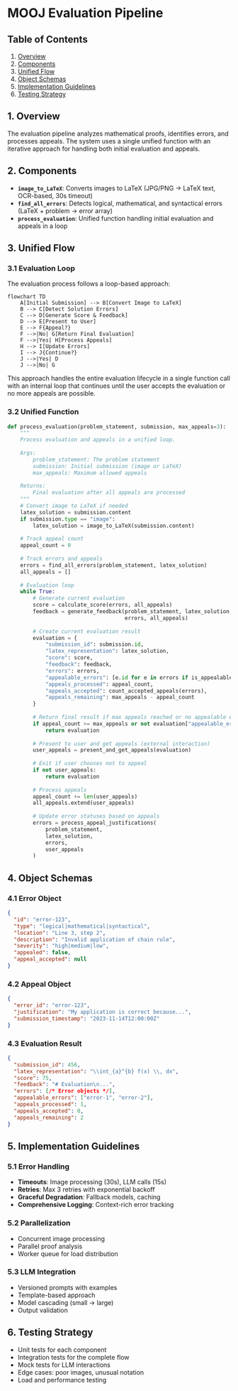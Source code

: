 # MOOJ Evaluation Pipeline

## Table of Contents

1. [Overview](#1-overview)
2. [Components](#2-components)
3. [Unified Flow](#3-unified-flow)
4. [Object Schemas](#4-object-schemas)
5. [Implementation Guidelines](#5-implementation-guidelines)
6. [Testing Strategy](#6-testing-strategy)

## 1. Overview

The evaluation pipeline analyzes mathematical proofs, identifies errors, and processes appeals. The system uses a single unified function with an iterative approach for handling both initial evaluation and appeals.

## 2. Components

- **`image_to_LaTeX`**: Converts images to LaTeX (JPG/PNG → LaTeX text, OCR-based, 30s timeout)
- **`find_all_errors`**: Detects logical, mathematical, and syntactical errors (LaTeX + problem → error array)
- **`process_evaluation`**: Unified function handling initial evaluation and appeals in a loop

## 3. Unified Flow

### 3.1 Evaluation Loop

The evaluation process follows a loop-based approach:

```mermaid
flowchart TD
    A[Initial Submission] --> B[Convert Image to LaTeX]
    B --> C[Detect Solution Errors]
    C --> D[Generate Score & Feedback]
    D --> E[Present to User]
    E --> F{Appeal?}
    F -->|No| G[Return Final Evaluation]
    F -->|Yes| H[Process Appeals]
    H --> I[Update Errors]
    I --> J{Continue?}
    J -->|Yes| D
    J -->|No| G
```

This approach handles the entire evaluation lifecycle in a single function call with an internal loop that continues until the user accepts the evaluation or no more appeals are possible.

### 3.2 Unified Function

```python
def process_evaluation(problem_statement, submission, max_appeals=3):
    """
    Process evaluation and appeals in a unified loop.
    
    Args:
        problem_statement: The problem statement
        submission: Initial submission (image or LaTeX)
        max_appeals: Maximum allowed appeals
        
    Returns:
        Final evaluation after all appeals are processed
    """
    # Convert image to LaTeX if needed
    latex_solution = submission.content
    if submission.type == "image":
        latex_solution = image_to_LaTeX(submission.content)
    
    # Track appeal count
    appeal_count = 0
    
    # Track errors and appeals
    errors = find_all_errors(problem_statement, latex_solution)
    all_appeals = []
    
    # Evaluation loop
    while True:
        # Generate current evaluation
        score = calculate_score(errors, all_appeals)
        feedback = generate_feedback(problem_statement, latex_solution, 
                                     errors, all_appeals)
        
        # Create current evaluation result
        evaluation = {
            "submission_id": submission.id,
            "latex_representation": latex_solution,
            "score": score,
            "feedback": feedback,
            "errors": errors,
            "appealable_errors": [e.id for e in errors if is_appealable(e)],
            "appeals_processed": appeal_count,
            "appeals_accepted": count_accepted_appeals(errors),
            "appeals_remaining": max_appeals - appeal_count
        }
        
        # Return final result if max appeals reached or no appealable errors
        if appeal_count >= max_appeals or not evaluation["appealable_errors"]:
            return evaluation
        
        # Present to user and get appeals (external interaction)
        user_appeals = present_and_get_appeals(evaluation)
        
        # Exit if user chooses not to appeal
        if not user_appeals:
            return evaluation
            
        # Process appeals
        appeal_count += len(user_appeals)
        all_appeals.extend(user_appeals)
        
        # Update error statuses based on appeals
        errors = process_appeal_justifications(
            problem_statement,
            latex_solution,
            errors,
            user_appeals
        )
```

## 4. Object Schemas

### 4.1 Error Object

```json
{
  "id": "error-123",
  "type": "logical|mathematical|syntactical",
  "location": "Line 3, step 2",
  "description": "Invalid application of chain rule",
  "severity": "high|medium|low",
  "appealed": false,
  "appeal_accepted": null
}
```

### 4.2 Appeal Object

```json
{
  "error_id": "error-123",
  "justification": "My application is correct because...",
  "submission_timestamp": "2023-11-14T12:00:00Z"
}
```

### 4.3 Evaluation Result

```json
{
  "submission_id": 456,
  "latex_representation": "\\int_{a}^{b} f(x) \\, dx",
  "score": 75,
  "feedback": "# Evaluation\n...",
  "errors": [/* Error objects */],
  "appealable_errors": ["error-1", "error-2"],
  "appeals_processed": 1,
  "appeals_accepted": 0,
  "appeals_remaining": 2
}
```

## 5. Implementation Guidelines

### 5.1 Error Handling

- **Timeouts**: Image processing (30s), LLM calls (15s)
- **Retries**: Max 3 retries with exponential backoff
- **Graceful Degradation**: Fallback models, caching
- **Comprehensive Logging**: Context-rich error tracking

### 5.2 Parallelization

- Concurrent image processing
- Parallel proof analysis
- Worker queue for load distribution

### 5.3 LLM Integration

- Versioned prompts with examples
- Template-based approach
- Model cascading (small → large)
- Output validation

## 6. Testing Strategy

- Unit tests for each component
- Integration tests for the complete flow
- Mock tests for LLM interactions
- Edge cases: poor images, unusual notation
- Load and performance testing 